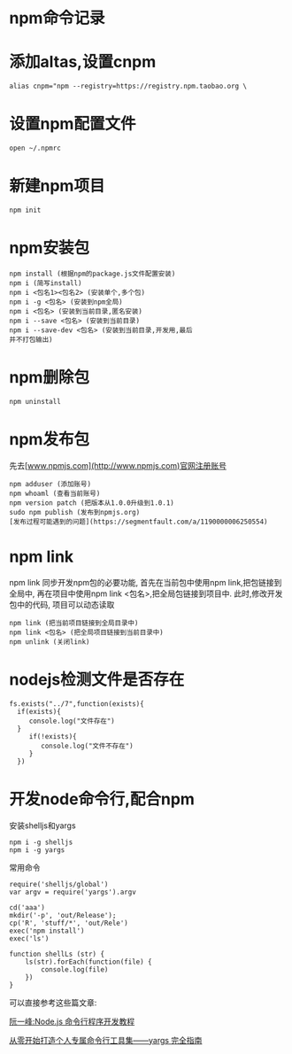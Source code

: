 # npm命令记录
# 添加altas,设置cnpm
```
alias cnpm="npm --registry=https://registry.npm.taobao.org \
```

# 设置npm配置文件
```
open ~/.npmrc
```
# 新建npm项目
```
npm init
```
# npm安装包
```
npm install (根据npm的package.js文件配置安装)
npm i (简写install)
npm i <包名1><包名2> (安装单个,多个包)
npm i -g <包名> (安装到npm全局)
npm i <包名> (安装到当前目录,匿名安装)
npm i --save <包名> (安装到当前目录)
npm i --save-dev <包名> (安装到当前目录,开发用,最后
并不打包输出)
```
# npm删除包
```
npm uninstall
```
# npm发布包

先去[www.npmjs.com](http://www.npmjs.com)官网注册账号

```
npm adduser (添加账号)
npm whoaml (查看当前账号)
npm version patch (把版本从1.0.0升级到1.0.1)
sudo npm publish (发布到npmjs.org)
[发布过程可能遇到的问题](https://segmentfault.com/a/1190000006250554)
```
# npm link
npm link 同步开发npm包的必要功能,
首先在当前包中使用npm link,把包链接到全局中,
再在项目中使用npm link <包名>,把全局包链接到项目中.
此时,修改开发包中的代码, 项目可以动态读取

```
npm link (把当前项目链接到全局目录中)
npm link <包名> (把全局项目链接到当前目录中)
npm unlink (关闭link)
```

# nodejs检测文件是否存在
```
fs.exists("../7",function(exists){
  if(exists){
     console.log("文件存在")
  }
     if(!exists){
        console.log("文件不存在")
     }
  })
```

# 开发node命令行,配合npm
安装shelljs和yargs

```
npm i -g shelljs
npm i -g yargs
```

常用命令

```
require('shelljs/global')
var argv = require('yargs').argv

cd('aaa')
mkdir('-p', 'out/Release');
cp('R', 'stuff/*', 'out/Rele')
exec('npm install')
exec('ls')

function shellLs (str) {
	ls(str).forEach(function(file) {
		console.log(file)
	})
}
```
可以直接参考这些篇文章:

[阮一峰:Node.js 命令行程序开发教程](http://www.ruanyifeng.com/blog/2015/05/command-line-with-node.html)

[从零开始打造个人专属命令行工具集——yargs 完全指南](https://linux.cn/article-7725-1.htmls)